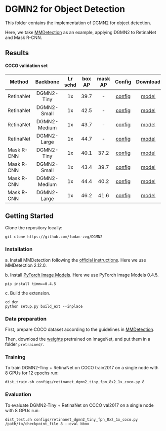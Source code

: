 # DGMN2 for Object Detection

This folder contains the implementation of DGMN2 for object detection.

Here, we take [MMDetection](https://github.com/open-mmlab/mmdetection) as an example, applying DGMN2 to RetinaNet and Mask R-CNN.


## Results

#### COCO validation set

| Method           |   Backbone   | Lr schd | box AP | mask AP | Config | Download |
|------------------|:------------:|:-------:|:------:|:-------:|:------:|:--------:|
| RetinaNet        | DGMN2-Tiny   |   1x    |  39.7  |    -    | [config](configs/retinanet_dgmn2_tiny_fpn_8x2_1x_coco.py) | [model](https://drive.google.com/file/d/14gjw75Cz8iytUFDQP9ioIfiMni6e-xRl/view?usp=sharing) |
| RetinaNet        | DGMN2-Small  |   1x    |  42.5  |    -    | [config](configs/retinanet_dgmn2_small_fpn_8x2_1x_coco.py) | [model](https://drive.google.com/file/d/1JIIuf7iNA9-tJoUefUNc1O1laJSW30Hx/view?usp=sharing) |
| RetinaNet        | DGMN2-Medium |   1x    |  43.7  |    -    | [config](configs/retinanet_dgmn2_medium_fpn_8x2_1x_coco.py) | [model](https://drive.google.com/file/d/1WU4Kv1Z0Q4b3VMIcJPi7LSmUSYqlywWU/view?usp=sharing) |
| RetinaNet        | DGMN2-Large  |   1x    |  44.7  |    -    | [config](configs/retinanet_dgmn2_large_fpn_8x2_1x_coco.py) | [model](https://drive.google.com/file/d/1kws1Q6Ccwipaimour9F67EAg2bMzXlAj/view?usp=sharing) |
| Mask R-CNN       | DGMN2-Tiny   |   1x    |  40.1  |  37.2   | [config](configs/mask_rcnn_dgmn2_tiny_fpn_8x2_1x_coco.py) | [model](https://drive.google.com/file/d/17vGTzN1dazQ1Euu5mpBMvEro5HafAedT/view?usp=sharing) |
| Mask R-CNN       | DGMN2-Small  |   1x    |  43.4  |  39.7   | [config](configs/mask_rcnn_dgmn2_small_fpn_8x2_1x_coco.py) | [model](https://drive.google.com/file/d/1g1lp7kUIM5gvxROfTAvI2EVjpPL-HW6r/view?usp=sharing) |
| Mask R-CNN       | DGMN2-Medium |   1x    |  44.4  |  40.2   | [config](configs/mask_rcnn_dgmn2_medium_fpn_8x2_1x_coco.py) | [model](https://drive.google.com/file/d/1MO0BLtIrRohAW7BPEnr5G63mCBDA4Yey/view?usp=sharing) |
| Mask R-CNN       | DGMN2-Large  |   1x    |  46.2  |  41.6   | [config](configs/mask_rcnn_dgmn2_large_fpn_8x2_1x_coco.py) | [model](https://drive.google.com/file/d/1DFkSQmfHI9z6IKag21BzRb7LhWvHotXm/view?usp=sharing) |


## Getting Started

Clone the repository locally:
```
git clone https://github.com/fudan-zvg/DGMN2
```


### Installation

a. Install MMDetection following the [official instructions](https://github.com/open-mmlab/mmdetection). Here we use MMDetection 2.12.0.

b. Install [PyTorch Image Models](https://github.com/rwightman/pytorch-image-models). Here we use PyTorch Image Models 0.4.5.
```
pip install timm==0.4.5
```

c. Build the extension.
```
cd dcn
python setup.py build_ext --inplace
```

### Data preparation

First, prepare COCO dataset according to the guidelines in [MMDetection](https://github.com/open-mmlab/mmdetection).

Then, download the [weights](https://github.com/fudan-zvg/DGMN2) pretrained on ImageNet, and put them in a folder `pretrained/`.


### Training
To train DGMN2-Tiny + RetinaNet on COCO train2017 on a single node with 8 GPUs for 12 epochs run:

```
dist_train.sh configs/retinanet_dgmn2_tiny_fpn_8x2_1x_coco.py 8
```


### Evaluation
To evaluate DGMN2-Tiny + RetinaNet on COCO val2017 on a single node with 8 GPUs run:
```
dist_test.sh configs/retinanet_dgmn2_tiny_fpn_8x2_1x_coco.py /path/to/checkpoint_file 8 --eval bbox
```
